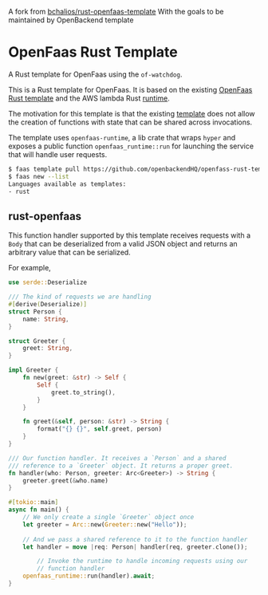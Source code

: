 A fork from [bchalios/rust-openfaas-template](https://github.com/bchalios/rust-openfaas-template)
With the goals to be maintained by OpenBackend template

# OpenFaas Rust Template

A Rust template for OpenFaas using the `of-watchdog`.

This is a Rust template for OpenFaas. It is based on the existing
[OpenFaas Rust template](https://github.com/openfaas-incubator/rust-http-template)
and the AWS lambda Rust [runtime](https://github.com/awslabs/aws-lambda-rust-runtime).

The motivation for this template is that the existing
[template](https://github.com/openfaas-incubator/rust-http-template)
does not allow the creation of functions with state that can be shared
across invocations.

The template uses `openfaas-runtime`, a lib crate that wraps `hyper`
and exposes a public function `openfaas_runtime::run` for launching the
service that will handle user requests.

```sh
$ faas template pull https://github.com/openbackendHQ/openfass-rust-template
$ faas new --list
Languages available as templates:
- rust
```

## rust-openfaas

This function handler supported by this template receives requests with
a `Body` that can be deserialized from a valid JSON object and returns an
arbitrary value that can be serialized.

For example,

```Rust
use serde::Deserialize

/// The kind of requests we are handling
#[derive(Deserialize)]
struct Person {
	name: String,
}

struct Greeter {
	greet: String,
}

impl Greeter {
	fn new(greet: &str) -> Self {
		Self {
			greet.to_string(),
		}
	}

	fn greet(&self, person: &str) -> String {
		format("{} {}", self.greet, person)
	}
}

/// Our function handler. It receives a `Person` and a shared
/// reference to a `Greeter` object. It returns a proper greet.
fn handler(who: Person, greeter: Arc<Greeter>) -> String {
	greeter.greet(&who.name)
}

#[tokio::main]
async fn main() {
	// We only create a single `Greeter` object once
	let greeter = Arc::new(Greeter::new("Hello"));
	
	// And we pass a shared reference to it to the function handler
	let handler = move |req: Person| handler(req, greeter.clone());

        // Invoke the runtime to handle incoming requests using our
        // function handler
	openfaas_runtime::run(handler).await;
}
```
